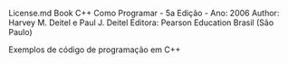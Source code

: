 License.md
Book C++ Como Programar - 5a Edição - Ano: 2006
Author: Harvey M. Deitel e Paul J. Deitel
Editora: Pearson Education Brasil (São Paulo)

Exemplos de código de programação em C++
